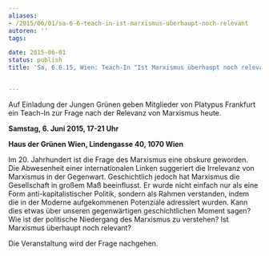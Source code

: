 ```yaml
---
aliases:
- /2015/06/01/sa-6-6-teach-in-ist-marxismus-uberhaupt-noch-relevant
autoren: ''
tags:

date: 2015-06-01
status: publish
title: 'Sa, 6.6.15, Wien: Teach-In "Ist Marxismus überhaupt noch relevant?"'


---
```

Auf Einladung der Jungen Grünen geben Mitglieder von Platypus Frankfurt ein Teach-In zur Frage nach der Relevanz von Marxismus heute.

**Samstag, 6. Juni 2015, 17-21 Uhr**

**Haus der Grünen Wien, Lindengasse 40, 1070 Wien**

Im 20. Jahrhundert ist die Frage des Marxismus eine obskure geworden. Die Abwesenheit einer internationalen Linken suggeriert die Irrelevanz von Marxismus in der Gegenwart. Geschichtlich jedoch hat Marxismus die Gesellschaft in großem Maß beeinflusst. Er wurde nicht einfach nur als eine Form anti-kapitalistischer Politik, sondern als Rahmen verstanden, indem die in der Moderne aufgekommenen Potenziale adressiert wurden. Kann dies etwas über unseren gegenwärtigen geschichtlichen Moment sagen? Wie ist der politische Niedergang des Marxismus zu verstehen? Ist Marxismus überhaupt noch relevant?

Die Veranstaltung wird der Frage nachgehen.
